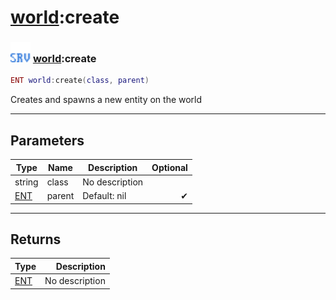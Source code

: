 # [world](../world/README.md):create

### <img src="../../.gitbook/assets/server.png" width="32" height="32" /> [world](../world/README.md):create

```lua
ENT world:create(class, parent)
```

Creates and spawns a new entity on the world<br>

-----------------
## Parameters

| Type   | Name | Description | Optional |
| ------ | ---- | ----------- | -------: |
| string | class | No description |   |
| [ENT](../ent/README.md) | parent | Default: nil | ✔ |

-----------------
## Returns

| Type   | Description |
| ------ | ----------: |
| [ENT](../ent/README.md) | No description |
